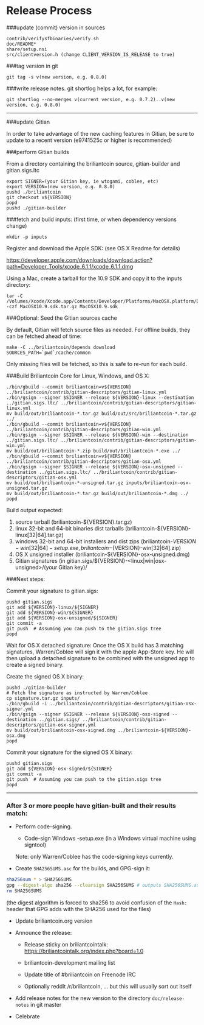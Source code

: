 Release Process
====================

###update (commit) version in sources

	contrib/verifysfbinaries/verify.sh
	doc/README*
	share/setup.nsi
	src/clientversion.h (change CLIENT_VERSION_IS_RELEASE to true)

###tag version in git

	git tag -s v(new version, e.g. 0.8.0)

###write release notes. git shortlog helps a lot, for example:

	git shortlog --no-merges v(current version, e.g. 0.7.2)..v(new version, e.g. 0.8.0)

* * *

###update Gitian

 In order to take advantage of the new caching features in Gitian, be sure to update to a recent version (e9741525c or higher is recommended)

###perform Gitian builds

 From a directory containing the briliantcoin source, gitian-builder and gitian.sigs.ltc
  
    export SIGNER=(your Gitian key, ie wtogami, coblee, etc)
	export VERSION=(new version, e.g. 0.8.0)
	pushd ./briliantcoin
	git checkout v${VERSION}
	popd
	pushd ./gitian-builder

###fetch and build inputs: (first time, or when dependency versions change)

	mkdir -p inputs

 Register and download the Apple SDK: (see OS X Readme for details)

 https://developer.apple.com/downloads/download.action?path=Developer_Tools/xcode_6.1.1/xcode_6.1.1.dmg

 Using a Mac, create a tarball for the 10.9 SDK and copy it to the inputs directory:

	tar -C /Volumes/Xcode/Xcode.app/Contents/Developer/Platforms/MacOSX.platform/Developer/SDKs/ -czf MacOSX10.9.sdk.tar.gz MacOSX10.9.sdk

###Optional: Seed the Gitian sources cache

  By default, Gitian will fetch source files as needed. For offline builds, they can be fetched ahead of time:

	make -C ../briliantcoin/depends download SOURCES_PATH=`pwd`/cache/common

  Only missing files will be fetched, so this is safe to re-run for each build.

###Build Briliantcoin Core for Linux, Windows, and OS X:

	./bin/gbuild --commit briliantcoin=v${VERSION} ../briliantcoin/contrib/gitian-descriptors/gitian-linux.yml
	./bin/gsign --signer $SIGNER --release ${VERSION}-linux --destination ../gitian.sigs.ltc/ ../briliantcoin/contrib/gitian-descriptors/gitian-linux.yml
	mv build/out/briliantcoin-*.tar.gz build/out/src/briliantcoin-*.tar.gz ../
	./bin/gbuild --commit briliantcoin=v${VERSION} ../briliantcoin/contrib/gitian-descriptors/gitian-win.yml
	./bin/gsign --signer $SIGNER --release ${VERSION}-win --destination ../gitian.sigs.ltc/ ../briliantcoin/contrib/gitian-descriptors/gitian-win.yml
	mv build/out/briliantcoin-*.zip build/out/briliantcoin-*.exe ../
	./bin/gbuild --commit briliantcoin=v${VERSION} ../briliantcoin/contrib/gitian-descriptors/gitian-osx.yml
	./bin/gsign --signer $SIGNER --release ${VERSION}-osx-unsigned --destination ../gitian.sigs.ltc/ ../briliantcoin/contrib/gitian-descriptors/gitian-osx.yml
	mv build/out/briliantcoin-*-unsigned.tar.gz inputs/briliantcoin-osx-unsigned.tar.gz
	mv build/out/briliantcoin-*.tar.gz build/out/briliantcoin-*.dmg ../
	popd
  Build output expected:

  1. source tarball (briliantcoin-${VERSION}.tar.gz)
  2. linux 32-bit and 64-bit binaries dist tarballs (briliantcoin-${VERSION}-linux[32|64].tar.gz)
  3. windows 32-bit and 64-bit installers and dist zips (briliantcoin-${VERSION}-win[32|64]-setup.exe, briliantcoin-${VERSION}-win[32|64].zip)
  4. OS X unsigned installer (briliantcoin-${VERSION}-osx-unsigned.dmg)
  5. Gitian signatures (in gitian.sigs/${VERSION}-<linux|win|osx-unsigned>/(your Gitian key)/

###Next steps:

Commit your signature to gitian.sigs:

	pushd gitian.sigs
	git add ${VERSION}-linux/${SIGNER}
	git add ${VERSION}-win/${SIGNER}
	git add ${VERSION}-osx-unsigned/${SIGNER}
	git commit -a
	git push  # Assuming you can push to the gitian.sigs tree
	popd

  Wait for OS X detached signature:
	Once the OS X build has 3 matching signatures, Warren/Coblee will sign it with the apple App-Store key.
	He will then upload a detached signature to be combined with the unsigned app to create a signed binary.

  Create the signed OS X binary:

	pushd ./gitian-builder
	# Fetch the signature as instructed by Warren/Coblee
	cp signature.tar.gz inputs/
	./bin/gbuild -i ../briliantcoin/contrib/gitian-descriptors/gitian-osx-signer.yml
	./bin/gsign --signer $SIGNER --release ${VERSION}-osx-signed --destination ../gitian.sigs/ ../briliantcoin/contrib/gitian-descriptors/gitian-osx-signer.yml
	mv build/out/briliantcoin-osx-signed.dmg ../briliantcoin-${VERSION}-osx.dmg
	popd

Commit your signature for the signed OS X binary:

	pushd gitian.sigs
	git add ${VERSION}-osx-signed/${SIGNER}
	git commit -a
	git push  # Assuming you can push to the gitian.sigs tree
	popd

-------------------------------------------------------------------------

### After 3 or more people have gitian-built and their results match:

- Perform code-signing.

    - Code-sign Windows -setup.exe (in a Windows virtual machine using signtool)

  Note: only Warren/Coblee has the code-signing keys currently.

- Create `SHA256SUMS.asc` for the builds, and GPG-sign it:
```bash
sha256sum * > SHA256SUMS
gpg --digest-algo sha256 --clearsign SHA256SUMS # outputs SHA256SUMS.asc
rm SHA256SUMS
```
(the digest algorithm is forced to sha256 to avoid confusion of the `Hash:` header that GPG adds with the SHA256 used for the files)

- Update briliantcoin.org version

- Announce the release:

  - Release sticky on briliantcointalk: https://briliantcointalk.org/index.php?board=1.0

  - briliantcoin-development mailing list

  - Update title of #briliantcoin on Freenode IRC

  - Optionally reddit /r/briliantcoin, ... but this will usually sort out itself

- Add release notes for the new version to the directory `doc/release-notes` in git master

- Celebrate 
